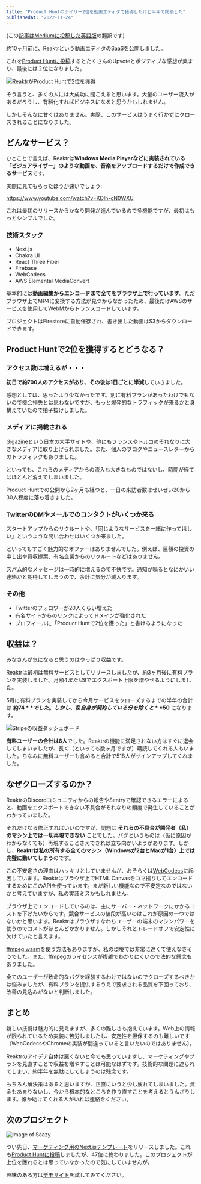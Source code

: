 ```yaml
---
title: "Product Huntのデイリー2位を動画エディタで獲得したけど半年で閉鎖した"
publishedAt: "2022-11-24"
---
```


(この[記事はMediumに投稿した英語版](https://medium.com/@sabigara/i-got-2-on-product-hunt-by-a-video-editor-and-closed-it-in-6-months-9a277d5027a8)の翻訳です)

約10ヶ月前に、Reaktrという動画エディタのSaaSを公開しました。

これを[Product Huntに投稿](https://www.producthunt.com/products/reaktr#reaktr)するとたくさんのUpvoteとポジティブな感想が集まり、最後には２位になりました。

![ReaktrがProduct Huntで2位を獲得](/images/posts/reaktr-ph.png)

そう言うと、多くの人には大成功に聞こえると思います。大量のユーザー流入があるだろうし、有料化すればビジネスになると思うかもしれません。

しかしそんなに甘くはありません。実際、このサービスはうまく行かずにクローズされることになりました。

## どんなサービス？

ひとことで言えば、Reaktrは**Windows Media Playerなどに実装されている「ビジュアライザー」のような動画を、音楽をアップロードするだけで作成できるサービス**です。

実際に見てもらったほうが速いでしょう:

https://www.youtube.com/watch?v=KDIh-cN0WXU

これは最初のリリースからかなり開発が進んでいるので多機能ですが、最初はもっとシンプルでした。

### 技術スタック

- Next.js
- Chakra UI
- React Three Fiber
- Firebase
- WebCodecs
- AWS Elemental MediaConvert

基本的には**動画編集からエンコードまで全てをブラウザ上で行っています**。ただブラウザ上でMP4に変換する方法が見つからなかったため、最後だけAWSのサービスを使用してWebMからトランスコードしています。

プロジェクトはFirestoreに自動保存され、書き出した動画はS3からダウンロードできます。

## Product Huntで2位を獲得するとどうなる？

### アクセス数は増えるが・・・

**初日で約700人のアクセスがあり、その後は1日ごとに半減**していきました。

感想としては、思ったより少なかったです。別に有料プランがあったわけでもないので機会損失とは思わないですが、もっと爆発的なトラフィックが来るかと身構えていたので拍子抜けしました。

### メディアに掲載される

[Gigazine](https://gigazine.net/news/20220219-reaktr-audio-reactive-video/)という日本の大手サイトや、他にもフランスやトルコのそれなりに大きなメディアに取り上げられました。また、個人のブログやニュースレターからのトラフィックもありました。

といっても、これらのメディアからの流入も大きなものではないし、時間が経てばほとんど消えてしまいました。

Product Huntでの公開から2ヶ月も経つと、一日の来訪者数はせいぜい20から30人程度に落ち着きました。

### TwitterのDMやメールでのコンタクトがいくつか来る

スタートアップからのリクルートや、「同じようなサービスを一緒に作ってほしい」というような問い合わせはいくつか来ました。

といってもすごく魅力的なオファーはありませんでした。例えば、巨額の投資の申し出や買収提案、有名企業からのリクルートなどはありません。

スパム的なメッセージは一時的に増えるので不快です。通知が鳴るとなにかいい連絡かと期待してしまうので、余計に気分が滅入ります。

### その他

- Twitterのフォロワーが20人くらい増えた
- 有名サイトからのリンクによってドメインが強化された
- プロフィールに「Product Huntで2位を獲った」と書けるようになった

## 収益は？

みなさんが気になると思うのはやっぱり収益です。

Reaktrは最初は無料サービスとしてリリースしましたが、約3ヶ月後に有料プランを実装しました。月額$4または$9でエクスポート上限を増やせるようにしました。

5月に有料プランを実装してから今月サービスをクローズするまでの半年の合計は **約$74** でした。しかし、私自身が契約している分を除くと **$50** になります。

![Stripeの収益ダッシュボード](/images/posts/reaktr-stripe.png)

**有料ユーザーの合計は6人**でした。Reaktrの機能に満足されない方はすぐに退会してしまいましたが、長く（といっても数ヶ月ですが）購読してくれる人もいました。ちなみに無料ユーザーも含めると合計で518人がサインアップしてくれました。

## なぜクローズするのか？

ReaktrのDiscordコミュニティからの報告やSentryで確認できるエラーによると、動画をエクスポートできない不具合がそれなりの頻度で発生していることがわかっていました。

それだけなら修正すればいいのですが、問題は **それらの不具合が開発者（私）のマシン上では一切再現できない** ことでした。バグというものは（仮に原因がわからなくても）再現することさえできれば立ち向かいようがあります。しかし、**Reaktrは私の所有する全てのマシン（Windowsが2台とMacが1台）上では完璧に動いてしまう**のです。

この不安定さの理由はハッキリとしていませんが、おそらくは[WebCodecs](https://github.com/w3c/webcodecs)に起因しています。Reaktrはブラウザ上でHTML Canvasをコマ撮りしてエンコードするためにこのAPIを使っています。まだ新しい機能なので不安定なのではないかと考えていますが、私の実装ミスかもしれません。

ブラウザ上でエンコードしているのは、主にサーバー・ネットワークにかかるコストを下げたいからです。競合サービスの値段が高いのはこれが原因の一つではないかと思います。Reaktrはブラウザすなわちユーザーの端末のマシンパワーを使うのでコストがほとんどかかりません。しかしそれとトレードオフで安定性に欠けていたと言えます。

[ffmpeg.wasm](https://github.com/ffmpegwasm/ffmpeg.wasm)を使う方法もありますが、私の環境では非常に遅くて使えなさそうでした。また、ffmpegのライセンスが複雑でわかりにくいので法的な懸念もありました。

全てのユーザーが致命的なバグを経験するわけではないのでクローズするべきかは悩みましたが、有料プランを提供するうえで要求される品質を下回っており、改善の見込みがないと判断しました。

## まとめ

新しい技術は魅力的に見えますが、多くの難しさも抱えています。Web上の情報が限られているため実装に苦労しましたし、安定性を担保するのも難しいです（WebCodecsやChromeの実装が間違っていると言いたいのではありません）。

Reaktrのアイデア自体は悪くないと今でも思っていますし、マーケティングやプランを見直すことで収益を増やすことは可能なはずです。技術的な問題に遮られてしまい、約半年を無駄にしてしまうのは残念です。

もちろん解決策はあると思いますが、正直にいうと少し疲れてしまいました。資金もあまりないし、今から根本的なところを作り直すことを考えるとうんざりします。誰か助けてくれる人がいれば連絡をください。

## 次のプロジェクト

![Image of Saazy](/images/posts/saazy.png)

つい先日、[マーケティング用のNext.jsテンプレート](https://camome.net/)をリリースしました。これも[Product Huntに投稿](https://www.producthunt.com/posts/saazy-template)しましたが、47位に終わりました。このプロジェクトが上位を獲れるとは思っていなかったので気にしていませんが。

興味のある方は[デモサイト](https://camome.net/preview)を試してみてください。
